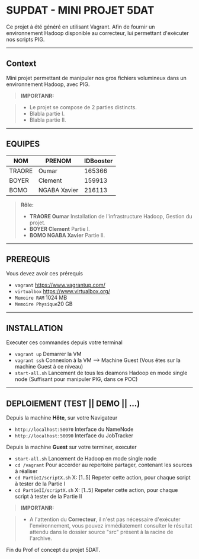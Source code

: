 SUPDAT - MINI PROJET 5DAT
===================
Ce projet à été généré en utilisant Vagrant. Afin de fournir un environnement Hadoop disponible au correcteur, lui permettant d'exécuter nos scripts PIG.

----------


Context
-------------

Mini projet permettant de manipuler nos gros fichiers volumineux dans un environnement Hadoop, avec PIG.

> **IMPORTANR:**

> - Le projet se compose de 2 parties distincts.
> - Blabla partie I.
> - Blabla partie II.

----------


EQUIPES
-------------------

NOM      | PRENOM  		| IDBooster
-------- | ------------ |-----------
TRAORE   | Oumar   		| 165366
BOYER    | Clement 		| 159913
BOMO     | NGABA Xavier | 216113  


> **Rôle:**
> - **TRAORE Oumar** Installation de l'infrastructure Hadoop, Gestion du projet.
> - **BOYER Clement** Partie I.
> - **BOMO NGABA Xavier** Partie II.


----------


PREREQUIS
-------------

Vous devez avoir ces prérequis

- ```vagrant```  https://www.vagrantup.com/
- ```virtualbox``` https://www.virtualbox.org/
- ```Memoire RAM``` 1024 MB
- ```Memoire Physique```20 GB


----------


INSTALLATION
-------------
Executer ces commandes depuis votre terminal

- ```vagrant up```  Demarrer la VM
- ```vagrant ssh``` Connexion à la VM --> Machine Guest (Vous êtes sur la machine Guest à ce niveau)
- ```start-all.sh``` Lancement de tous les deamons Hadoop en mode single node (Suffisant pour manipuler PIG, dans ce POC)


----------


DEPLOIEMENT (TEST || DEMO || ...)
-------------

Depuis la machine **Hôte**, sur votre Navigateur

- ```http://localhost:50070``` Interface du NameNode
- ```http://localhost:50090``` Interface du JobTracker

Depuis la machine **Guest** sur votre terminer, executer

- ```start-all.sh``` Lancement de Hadoop en mode single node
- ```cd /vagrant``` Pour accerder au repertoire partager, contenant les sources à réaliser
- ```cd PartieI/scriptX.sh``` X: [1..5] Repeter cette action, pour chaque script à tester de la Partie I
- ```cd PartieII/scriptX.sh``` X: [1..5] Repeter cette action, pour chaque script à tester de la Partie II


> **IMPORTANR:**

> - A l'attention du **Correcteur**, il n'est pas nécessaire d'exécuter l'environnement, vous pouvez immédiatement consulter le résultat attendu dans le dossier source "src" présent à la racine de l'archive.


Fin du Prof of concept du projet 5DAT.
